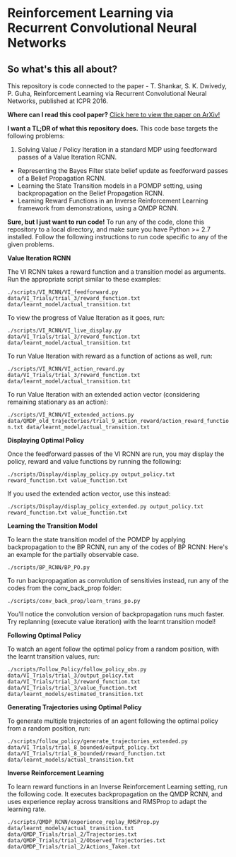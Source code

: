 # Reinforcement Learning via Recurrent Convolutional Neural Networks

## So what's this all about? ##
This repository is code connected to the paper - T. Shankar, S. K. Dwivedy, P. Guha, Reinforcement Learning via Recurrent Convolutional Neural Networks, published at ICPR 2016. 

**Where can I read this cool paper?**
[Click here to view the paper on ArXiv!](https://arxiv.org/abs/1701.02392) 

**I want a TL;DR of what this repository does.**
This code base targets the following problems: 

1. Solving Value / Policy Iteration in a standard MDP using feedforward passes of a Value Iteration RCNN. 
- Representing the Bayes Filter state belief update as feedforward passes of a Belief Propagation RCNN. 
- Learning the State Transition models in a POMDP setting, using backpropagation on the Belief Propagation RCNN. 
- Learning Reward Functions in an Inverse Reinforcement Learning framework from demonstrations, using a QMDP RCNN. 

**Sure, but I just want to run code!**
To run any of the code, clone this repository to a local directory, and make sure you have Python >= 2.7 installed. Follow the following instructions to run code specific to any of the given problems. 

**Value Iteration RCNN**

The VI RCNN takes a reward function and a transition model as arguments. Run the appropriate script similar to these examples: 

`./scripts/VI_RCNN/VI_feedforward.py data/VI_Trials/trial_3/reward_function.txt data/learnt_model/actual_transition.txt`

To view the progress of Value Iteration as it goes, run: 

`./scripts/VI_RCNN/VI_live_display.py data/VI_Trials/trial_3/reward_function.txt data/learnt_model/actual_transition.txt`

To run Value Iteration with reward as a function of actions as well, run: 

`./scripts/VI_RCNN/VI_action_reward.py data/VI_Trials/trial_3/reward_function.txt data/learnt_model/actual_transition.txt`

To run Value Iteration with an extended action vector (considering remaining stationary as an action): 

`./scripts/VI_RCNN/VI_extended_actions.py data/QMDP_old_trajectories/trial_9_action_reward/action_reward_function.txt data/learnt_model/actual_transition.txt`

**Displaying Optimal Policy**

Once the feedforward passes of the VI RCNN are run, you may display the policy, reward and value functions by running the following:

`./scripts/Display/display_policy.py output_policy.txt reward_function.txt value_function.txt`

If you used the extended action vector, use this instead: 

`./scripts/Display/display_policy_extended.py output_policy.txt reward_function.txt value_function.txt`

**Learning the Transition Model**

To learn the state transition model of the POMDP by applying backpropagation to the BP RCNN, run any of the codes of BP RCNN: Here's an example for the partially observable case. 

`./scripts/BP_RCNN/BP_PO.py` 

To run backpropagation as convolution of sensitivies instead, run any of the codes from the conv_back_prop folder: 

`./scripts/conv_back_prop/learn_trans_po.py`

You'll notice the convolution version of backpropagation runs much faster. Try replanning (execute value iteration) with the learnt transition model! 

**Following Optimal Policy**

To watch an agent follow the optimal policy from a random position, with the learnt transition values, run: 

`./scripts/Follow_Policy/follow_policy_obs.py data/VI_Trials/trial_3/output_policy.txt data/VI_Trials/trial_3/reward_function.txt data/VI_Trials/trial_3/value_function.txt data/learnt_models/estimated_transition.txt`

**Generating Trajectories using Optimal Policy**

To generate multiple trajectories of an agent following the optimal policy from a random position, run: 

`./scripts/follow_policy/generate_trajectories_extended.py data/VI_Trials/trial_8_bounded/output_policy.txt data/VI_Trials/trial_8_bounded/reward_function.txt data/learnt_models/actual_transition.txt`

**Inverse Reinforcement Learning**

To learn reward functions in an Inverse Reinforcement Learning setting, run the following code. It executes backpropagation on the QMDP RCNN, and uses experience replay across transitions and RMSProp to adapt the learning rate.

`./scripts/QMDP_RCNN/experience_replay_RMSProp.py data/learnt_models/actual_transition.txt data/QMDP_Trials/trial_2/Trajectories.txt data/QMDP_Trials/trial_2/Observed_Trajectories.txt data/QMDP_Trials/trial_2/Actions_Taken.txt`

